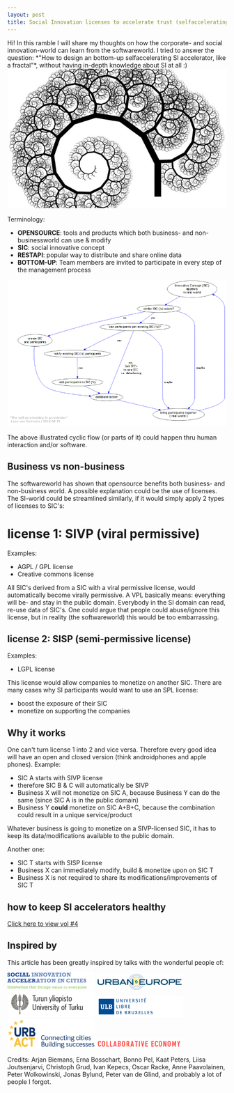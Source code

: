 ```yaml
---
layout: post
title: Social Innovation licenses to accelerate trust (selfaccelerating social innovation accelerator vol3) 
---
```


<div class="message">
  Hi! In this ramble I will share my thoughts on how the corporate- and social innovation-world can learn from the softwareworld.
  I tried to answer the question: *"How to design an bottom-up selfaccelerating SI accelerator, like a fractal"*, without having 
  in-depth knowledge about SI at all :)
</div>

<img src="/public/img/fractals.jpg"/>

Terminology:

* __OPENSOURCE__: tools and products which both business- and non-businessworld can use & modify
* __SIC__: social innovative concept
* __RESTAPI__: popular way to distribute and share online data
* __BOTTOM-UP__: Team members are invited to participate in every step of the management process 

<img src="/public/img/selfaccelerating-Si-accelerator.png"/>

The above illustrated cyclic flow (or parts of it) could happen thru human interaction and/or software.

## Business vs non-business

The softwareworld has shown that opensource benefits both business- and non-business world.
A possible explanation could be the use of licenses.
The SI-world could be streamlined similarly, if it would simply apply 2 types of licenses to SIC's:

# license 1: SIVP (viral permissive)

Examples:

* AGPL / GPL license
* Creative commons license
 
All SIC's derived from a SIC with a viral permissive license, would automatically become virally permissive.
A VPL basically means: everything will be- and stay in the public domain.
Everybody in the SI domain can read, re-use data of SIC's.
One could argue that people could abuse/ignore this license, but in reality (the softwareworld) this would be too  embarrassing.

## license 2: SISP (semi-permissive license)

Examples:

* LGPL license

This license would allow companies to monetize on another SIC.
There are many cases why SI participants would want to use an SPL license:

* boost the exposure of their SIC
* monetize on supporting the companies

## Why it works

One can't turn license 1 into 2 and vice versa. Therefore every good idea will have an open and closed version (think androidphones and apple phones).
Example:

* SIC A starts with SIVP license 
* therefore SIC B & C will automatically be SIVP 
* Business X will not monetize on SIC A, because Business Y can do the same (since SIC A is in the public domain)
* Business Y __could__ monetize on SIC A+B+C, because the combination could result in a unique service/product 

Whatever business is going to monetize on a SIVP-licensed SIC, it has to keep its data/modifications available to the public domain.

Another one:

* SIC T starts with SISP license 
* Business X can immediately modify, build & monetize upon on SIC T 
* Business X is not required to share its modifications/improvements of SIC T 

## how to keep SI accelerators healthy 

[Click here to view vol #4](/2016/06/01/selfaccellerating-social-innovation-accelerator-vol-4)

## Inspired by 

This article has been greatly inspired by talks with the wonderful people of:

<a target="_blank" href="http://www.siac.network"><img src="/public/img/siac-logo1.png" width="200"/></a>
<a target="_blank" href="http://jpi-urbaneurope.eu"><img src="/public/img/logo-urban-europe-color.png" width="200"/></a>
<a target="_blank" href="http://utu.fi"><img src="/public/img/utu_logo.jpg" width="200"/></a>
<a target="_blank" href="http://www.ulb.ac.be"><img src="/public/img/logoulb1.gif" width="200"></a>
<a target="_blank" href="http://urbact.eu"><img src="/public/img/urbact.png" width="200"></a>
<a target="_blank" href="http://collaborativeeconomy.com"><img src="/public/img/ce.png" width="200"></a>

Credits: Arjan Biemans, Erna Bosschart, Bonno Pel, Kaat Peters, Liisa Joutsenjarvi, Christoph Grud, Ivan Kepecs, Oscar Racke, Anne Paavolainen, Peter Wolkowinski, Jonas Bylund, Peter van de Glind, and probably a lot of people I forgot.
